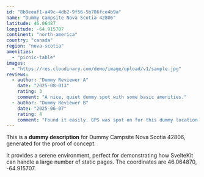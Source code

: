 ```yaml
---
id: "8b9eeaf1-a49c-4db2-9f56-5b786fce4b9a"
name: "Dummy Campsite Nova Scotia 42806"
latitude: 46.06487
longitude: -64.915707
continent: "north-america"
country: "canada"
region: "nova-scotia"
amenities:
  - "picnic-table"
images:
  - "https://res.cloudinary.com/demo/image/upload/v1/sample.jpg"
reviews:
  - author: "Dummy Reviewer A"
    date: "2025-08-013"
    rating: 3
    comment: "A nice, quiet dummy spot with some basic amenities."
  - author: "Dummy Reviewer B"
    date: "2025-06-07"
    rating: 4
    comment: "Found it easily. GPS was spot on for this dummy location."
---
```


This is a **dummy description** for Dummy Campsite Nova Scotia 42806, generated for the proof of concept.

It provides a serene environment, perfect for demonstrating how SvelteKit can handle a large number of static pages. The coordinates are 46.064870, -64.915707.
